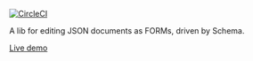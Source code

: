[![CircleCI](https://dl.circleci.com/status-badge/img/gh/IBM/diesel-json-form/tree/main.svg?style=svg)](https://dl.circleci.com/status-badge/redirect/gh/IBM/diesel-json-form/tree/main)

A lib for editing JSON documents as FORMs, driven by Schema.

[Live demo](https://ibm.github.io/diesel-json-form/)
